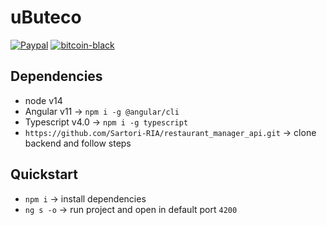 # uButeco

[![Paypal](https://img.shields.io/badge/support-PayPal-blue?logo=PayPal&style=flat-square&label=Donate)](https://www.paypal.com/donate?hosted_button_id=AVLYA9GPR8C6E)
[![bitcoin-black](https://img.shields.io/badge/btc-18piQ9NhZhBm1Msba9sFfffVxfjxFLX5Mr-informational)](https://github.com/Sartori-RIA/restaurant_manager_api/blob/master/bitcoin-address.txt)

## Dependencies

+ node v14
+ Angular v11 -> `npm i -g @angular/cli`
+ Typescript v4.0 -> `npm i -g typescript`
+ `https://github.com/Sartori-RIA/restaurant_manager_api.git` -> clone backend and follow steps

## Quickstart

+ `npm i` -> install dependencies
+ `ng s -o` -> run project and open in default port `4200`
